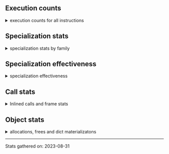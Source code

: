 ## Execution counts

<details>
<summary> execution counts for all instructions </summary>

|Name | Base Count | Head Count | Change | 
|---|---:|---:|---:|
| LOAD_METHOD_ADAPTIVE | 238,538,020 | 140,233,880 | -41.2% |
| STORE_SUBSCR_LIST_INT | 2,525,759,227 | 1,542,732,183 | -38.9% |
| LOAD_GLOBAL_BUILTIN | 523,632,982 | 425,326,477 | -18.8% |
| UNARY_NOT | 58,447,410 | 50,995,608 | -12.7% |
| PRECALL_BOUND_METHOD | 118,269,914 | 114,367,798 | -3.3% |
| LOAD_METHOD_CLASS | 834,715,250 | 808,352,952 | -3.2% |
| POP_JUMP_FORWARD_IF_NONE | 298,740,807 | 290,237,255 | -2.8% |
| POP_JUMP_FORWARD_IF_NOT_NONE | 431,236,235 | 419,728,091 | -2.7% |
| PRECALL_NO_KW_TYPE_1 | 1,540 | 1,580 | 2.6% |
| COPY | 1,078,669,585 | 1,056,406,780 | -2.1% |
| DICT_UPDATE | 52,483 | 51,517 | -1.8% |
| PRECALL_BUILTIN_CLASS | 3,793,688,036 | 3,733,016,351 | -1.6% |
| PRECALL_NO_KW_LEN | 1,859,904,440 | 1,830,822,415 | -1.6% |
| BINARY_OP_MULTIPLY_FLOAT | 3,237,204,895 | 3,185,593,600 | -1.6% |
| COPY_FREE_VARS | 253,230,811 | 249,308,300 | -1.5% |
| LOAD_GLOBAL_MODULE | 849 | 837 | -1.4% |
| LOAD_FAST | 27,973,950,836 | 27,634,511,116 | -1.2% |
| LOAD_CLASSDEREF | 2,835,496,177 | 2,802,690,663 | -1.2% |
| JUMP_FORWARD | 423,226,071 | 419,193,140 | -1.0% |
| RETURN_VALUE | 3,011,089,288 | 2,982,306,261 | -1.0% |
| DELETE_FAST | 628,590 | 623,760 | -0.8% |
| LOAD_METHOD_WITH_DICT | 2,890,551,132 | 2,868,372,101 | -0.8% |
| POP_TOP | 2,358,517,341 | 2,338,521,962 | -0.8% |
| RESUME | 4,988,751,779 | 4,956,013,594 | -0.7% |
| POP_JUMP_FORWARD_IF_TRUE | 1,467,405,132 | 1,457,000,962 | -0.7% |
| UNPACK_SEQUENCE_TUPLE | 814,181,383 | 810,216,098 | -0.5% |
| LOAD_DEREF | 844,308,546 | 840,284,752 | -0.5% |
| POP_JUMP_FORWARD_IF_FALSE | 8,437,026,064 | 8,398,046,543 | -0.5% |
| UNARY_INVERT | 11,368,151 | 11,416,351 | 0.4% |
| YIELD_VALUE | 1,507,496,267 | 1,502,163,370 | -0.4% |
| SWAP | 934,665,773 | 931,247,763 | -0.4% |
| BEFORE_WITH | 5,224,671 | 5,238,799 | 0.3% |
| STORE_FAST | 9,837,605,220 | 9,812,072,767 | -0.3% |
| EXTENDED_ARG | 309,242,550 | 308,252,860 | -0.3% |
| LOAD_ATTR_SLOT | 880,808,195 | 878,269,273 | -0.3% |
| PRECALL_NO_KW_STR_1 | 1,344,014,789 | 1,340,103,188 | -0.3% |
| STORE_SUBSCR_ADAPTIVE | 8,166,792,917 | 8,151,299,091 | -0.2% |
| DICT_MERGE | 16,256,911 | 16,230,689 | -0.2% |
| LOAD_CONST | 9,593,275,297 | 9,572,088,900 | -0.2% |
| PRECALL_NO_KW_METHOD_DESCRIPTOR_O | 483,164,182 | 481,981,956 | -0.2% |
| BINARY_SUBSCR_TUPLE_INT | 500,871,145 | 499,708,959 | -0.2% |
| JUMP_BACKWARD | 3,213,166,626 | 3,205,763,014 | -0.2% |
| BINARY_OP | 841,979,073 | 840,655,118 | -0.2% |
| BINARY_SUBSCR_LIST_INT | 2,226,219,020 | 2,222,549,709 | -0.2% |
| LOAD_FAST__LOAD_CONST | 302,186,263 | 301,630,227 | -0.2% |
| LOAD_METHOD_WITH_VALUES | 4,135,654,614 | 4,127,754,078 | -0.2% |
| CALL_FUNCTION_EX | 83,076,894 | 83,031,761 | -0.1% |
| PRECALL_NO_KW_TUPLE_1 | 7,293,683 | 7,298,675 | 0.1% |
| MAKE_CELL | 92,700,950 | 92,651,054 | -0.1% |
| PRECALL_NO_KW_BUILTIN_O | 48,532,473 | 48,563,311 | 0.1% |
| UNARY_POSITIVE | 228,078,854 | 228,200,677 | 0.1% |
| BUILD_CONST_KEY_MAP | 4,635,880 | 4,632,806 | -0.1% |
| UNPACK_SEQUENCE | 216,648 | 216,640 | -0.0% |
| UNARY_NEGATIVE | 121,275,060 | 121,275,060 | 0.0% |
| LIST_APPEND | 146,878,204 | 146,898,752 | 0.0% |
| PRECALL_NO_KW_METHOD_DESCRIPTOR_NOARGS | 124,351,837 | 124,394,175 | 0.0% |
| NOP | 1,497,221,762 | 1,497,262,653 | 0.0% |
| LOAD_ATTR | 1,072,012,340 | 1,072,049,106 | 0.0% |
| <248> | 8,430 | 8,433 | 0.0% |
| GET_AWAITABLE | 85,018,002 | 85,011,188 | -0.0% |
| BUILD_SET | 1,918,505 | 1,918,506 | 0.0% |
| STORE_DEREF | 65,771,794 | 65,761,437 | -0.0% |
| SET_UPDATE | 66,360 | 66,360 | 0.0% |
| BINARY_SUBSCR | 2,351,576,610 | 2,351,573,212 | -0.0% |
| DELETE_DEREF | 1,200 | 1,200 | 0.0% |
| LOAD_NAME | 1,560 | 1,560 | 0.0% |
| LOAD_FAST__LOAD_FAST | 302,375,795 | 302,363,233 | -0.0% |
| LOAD_GLOBAL_ADAPTIVE | 605,509,336 | 605,523,596 | 0.0% |
| <247> | 5,400 | 5,400 | 0.0% |
| CALL | 894,317,900 | 894,321,881 | 0.0% |
| COMPARE_OP_FLOAT_JUMP | 117,672,463 | 117,671,497 | -0.0% |
| BINARY_OP_ADD_FLOAT | 56,701,080 | 56,701,034 | -0.0% |
| COMPARE_OP_ADAPTIVE | 248,177,468 | 248,171,096 | -0.0% |
| <246> | 7,410 | 7,413 | 0.0% |
| <249> | 14,599,620 | 14,599,620 | 0.0% |
| BUILD_TUPLE | 692,897,623 | 692,889,807 | -0.0% |
| LOAD_METHOD | 126,609,582 | 126,611,017 | 0.0% |
| PRECALL_NO_KW_LIST_APPEND | 1,335,635,789 | 1,335,610,142 | -0.0% |
| BUILD_STRING | 59,069,281 | 59,066,533 | -0.0% |
| LOAD_CLOSURE | 138,652,553 | 138,652,137 | -0.0% |
| PRECALL_ADAPTIVE | 2,298,840 | 2,298,840 | 0.0% |
| IMPORT_FROM | 1,989,952 | 1,989,894 | -0.0% |
| PRECALL_PYFUNC | 52,285,662 | 52,305,949 | 0.0% |
| PRECALL_BUILTIN_FAST_WITH_KEYWORDS | 339,688,513 | 339,683,099 | -0.0% |
| STORE_ATTR | 53,543,221 | 53,544,183 | 0.0% |
| CHECK_EXC_MATCH | 16,583,846 | 16,577,232 | -0.0% |
| BUILD_MAP | 63,934,657 | 63,920,503 | -0.0% |
| PRECALL | 933,413,369 | 933,436,283 | 0.0% |
| STORE_GLOBAL | 6,152,700 | 6,152,700 | 0.0% |
| COMPARE_OP | 145,503,803 | 145,533,964 | 0.0% |
| PRECALL_NO_KW_BUILTIN_FAST | 121,020,796 | 121,010,089 | -0.0% |
| LIST_EXTEND | 54,349,379 | 54,325,482 | -0.0% |
| <185> | 68,781,904 | 68,808,866 | 0.0% |
| PREP_RERAISE_STAR | 1,590,653,889 | 1,590,661,541 | 0.0% |
| RERAISE | 8,497,597 | 8,497,221 | -0.0% |
| POP_JUMP_BACKWARD_IF_TRUE | 2,580 | 2,580 | 0.0% |
| <238> | 540 | 540 | 0.0% |
| <181> | 228,076,368 | 228,035,403 | -0.0% |
| LOAD_BUILD_CLASS | 1,320 | 1,320 | 0.0% |
| IMPORT_STAR | 111,080,947 | 111,060,902 | -0.0% |
| BINARY_OP_INPLACE_ADD_UNICODE | 178,900,544 | 178,900,709 | 0.0% |
| UNPACK_SEQUENCE_LIST | 345,761,230 | 345,740,239 | -0.0% |
| UNPACK_SEQUENCE_TWO_TUPLE | 239,596,412 | 239,601,350 | 0.0% |
| CALL_PY_WITH_DEFAULTS | 94,859,275 | 94,841,299 | -0.0% |
| PRINT_EXPR | 354,379,594 | 354,376,715 | -0.0% |
| GET_AITER | 6,000,000 | 6,000,000 | 0.0% |
| JUMP_BACKWARD_QUICK | 622,386,473 | 622,311,324 | -0.0% |
| GET_ITER | 594,147,939 | 594,031,564 | -0.0% |
| <184> | 340,343,779 | 340,387,308 | 0.0% |
| LOAD_CONST__LOAD_FAST | 198,913,762 | 198,930,960 | 0.0% |
| STORE_SUBSCR_DICT | 133,487,656 | 133,486,694 | -0.0% |
| PRECALL_NO_KW_METHOD_DESCRIPTOR_FAST | 56,936,976 | 56,935,136 | -0.0% |
| JUMP_BACKWARD_NO_INTERRUPT | 214,754,503 | 214,745,874 | -0.0% |
| IS_OP | 444,344,738 | 444,304,104 | -0.0% |
| BINARY_OP_ADD_UNICODE | 204,971,317 | 204,962,670 | -0.0% |
| STORE_NAME | 4,800 | 4,800 | 0.0% |
| FOR_ITER | 293,167,984 | 293,150,155 | -0.0% |
| STORE_ATTR_WITH_HINT | 22,406,419 | 22,405,429 | -0.0% |
| CALL_ADAPTIVE | 827,760,097 | 827,759,755 | -0.0% |
| JUMP_IF_TRUE_OR_POP | 422,603,281 | 422,579,630 | -0.0% |
| PUSH_EXC_INFO | 17,051,299 | 17,044,839 | -0.0% |
| EXTENDED_ARG_QUICK | 5,924,440 | 5,924,440 | 0.0% |
| STORE_ATTR_ADAPTIVE | 171,187,629 | 171,233,071 | 0.0% |
| BINARY_OP_SUBTRACT_INT | 67,070,444 | 67,097,406 | 0.0% |
| PUSH_NULL | 786,741,613 | 786,692,651 | -0.0% |
| UNPACK_EX | 286,200 | 286,200 | 0.0% |
| LOAD_METHOD_MODULE | 1,063,039,715 | 1,062,933,829 | -0.0% |
| MAKE_FUNCTION | 90,215,008 | 90,214,972 | -0.0% |
| STORE_FAST__STORE_FAST | 76,388,397 | 76,377,099 | -0.0% |
| STORE_FAST__LOAD_FAST | 785,538,260 | 785,532,000 | -0.0% |
| CALL_PY_EXACT_ARGS | 391,141,640 | 391,145,497 | 0.0% |
| BINARY_OP_MULTIPLY_INT | 111,932,851 | 111,941,195 | 0.0% |
| CONTAINS_OP | 1,982,984,859 | 1,983,012,969 | 0.0% |
| BINARY_OP_SUBTRACT_FLOAT | 376,335,815 | 376,305,918 | -0.0% |
| LIST_TO_TUPLE | 22,351,920 | 22,351,800 | -0.0% |
| POP_EXCEPT | 17,051,296 | 17,044,836 | -0.0% |
| PRECALL_METHOD_DESCRIPTOR_FAST_WITH_KEYWORDS | 1,345,162,685 | 1,345,022,501 | -0.0% |
| GET_YIELD_FROM_ITER | 15,170,584 | 15,170,580 | -0.0% |
| <182> | 87,707,957 | 87,704,621 | -0.0% |
| <183> | 233,400,593 | 233,380,564 | -0.0% |
| RAISE_VARARGS | 2,897,443 | 2,897,245 | -0.0% |
| MAP_ADD | 41,400,840 | 41,400,840 | 0.0% |
| IMPORT_NAME | 1,671,532 | 1,671,474 | -0.0% |
| LOAD_ATTR_WITH_HINT | 188,463,558 | 188,460,022 | -0.0% |
| STORE_ATTR_INSTANCE_VALUE | 336,009,421 | 335,992,470 | -0.0% |
| FORMAT_VALUE | 37,656,713 | 37,642,183 | -0.0% |
| <245> | 300 | 300 | 0.0% |
| BINARY_OP_ADD_INT | 194,315,643 | 194,308,829 | -0.0% |
| <242> | 14,576,040 | 14,576,040 | 0.0% |
| JUMP_IF_FALSE_OR_POP | 1,239,465,689 | 1,239,569,306 | 0.0% |
| <240> | 14,583,120 | 14,583,120 | 0.0% |
| WITH_EXCEPT_START | 138,123 | 138,125 | 0.0% |
| LOAD_METHOD_NO_DICT | 54,053,722 | 54,053,434 | -0.0% |
| COMPARE_OP_INT_JUMP | 270,370,716 | 270,375,814 | 0.0% |
| SEND | 112,733,543 | 112,730,656 | -0.0% |
| KW_NAMES | 172,958,690 | 172,945,011 | -0.0% |
| DELETE_ATTR | 8,524,356 | 8,524,248 | -0.0% |
| SET_ADD | 3,234,120 | 3,234,120 | 0.0% |
| POP_JUMP_BACKWARD_IF_NOT_NONE | 154,070,922 | 154,034,541 | -0.0% |
| BINARY_OP_ADAPTIVE | 1,210,064,103 | 1,210,025,576 | -0.0% |
| <250> | 9,990 | 9,993 | 0.0% |
| BUILD_LIST | 301,065,320 | 301,062,100 | -0.0% |
| RETURN_GENERATOR | 238,832,439 | 238,824,705 | -0.0% |
| BEFORE_ASYNC_WITH | 8,160 | 8,160 | 0.0% |
| GET_ANEXT | 100,136,760 | 100,136,760 | 0.0% |
| <239> | 240 | 240 | 0.0% |
| LOAD_ATTR_INSTANCE_VALUE | 117,349,493 | 117,345,605 | -0.0% |
| COMPARE_OP_STR_JUMP | 68,048,024 | 68,048,020 | -0.0% |
| STORE_SUBSCR | 316,199,458 | 316,199,506 | 0.0% |
| LOAD_ATTR_MODULE | 2,220 | 2,220 | 0.0% |
| LOAD_GLOBAL | 7,376,822 | 7,377,568 | 0.0% |
| DELETE_SUBSCR | 127,971,680 | 127,970,609 | -0.0% |
| BUILD_SLICE | 158,212,607 | 158,211,587 | -0.0% |
| BINARY_SUBSCR_GETITEM | 266,393,110 | 266,389,950 | -0.0% |
| UNPACK_SEQUENCE_ADAPTIVE | 83,769,064 | 83,748,047 | -0.0% |
| BINARY_SUBSCR_DICT | 67,241,055 | 67,240,937 | -0.0% |
| LOAD_ATTR_ADAPTIVE | 146,430,060 | 146,425,089 | -0.0% |
| END_ASYNC_FOR | 6,000,000 | 6,000,000 | 0.0% |
| RESUME_QUICK | 693,488,184 | 693,472,908 | -0.0% |
| STORE_ATTR_SLOT | 103,739,140 | 103,738,812 | -0.0% |
| ASYNC_GEN_WRAP | 2,580 | 2,580 | 0.0% |


</details>

## Specialization stats

<details>
<summary> specialization stats by family </summary>

### BINARY_OP_ADD_UNICODE

<details>
<summary> specialization stats for BINARY_OP_ADD_UNICODE family </summary>

|Kind | Base Count | Base Ratio | Head Count | Head Ratio | 
|---|---|---|---|---|
| specialization.deferred |    204573674 | 4.6% |    204565074 | 4.7% |
| specialization.deopt |      1599014 | 0.0% |      1599013 | 0.0% |
|          hit |   4114913990 | 93.4% |   4063403074 | 93.3% |
|         miss |     84780024 | 1.9% |     84779962 | 1.9% |

#### Specialization attempts

| | Base Count | Base Ratio | Head Count | Head Ratio | 
|---|---:|---:|---:|---:|
| Success | 1,613,086 | 80.8% | 1,613,046 | 80.8% |
| Failure | 383,571 | 19.2% | 383,563 | 19.2% |

|Failure kind | Base Count | Base Ratio | Head Count | Head Ratio | 
|---|---:|---:|---:|---:|
| kind 15 | 135,740 | 35.4% | 135,740 | 35.4% |
| other | 125,980 | 32.8% | 125,980 | 32.8% |
| kind 18 | 75,020 | 19.6% | 75,020 | 19.6% |
| kind 11 | 16,816 | 4.4% | 16,814 | 4.4% |
| kind 10 | 10,783 | 2.8% | 10,789 | 2.8% |
| kind 17 | 7,220 | 1.9% | 7,220 | 1.9% |
| kind 16 | 6,039 | 1.6% | 6,018 | 1.6% |
| kind 13 | 4,593 | 1.2% | 4,602 | 1.2% |
| kind 12 | 980 | 0.3% | 980 | 0.3% |
| kind 9 | 320 | 0.1% | 320 | 0.1% |
| kind 14 | 80 | 0.0% | 80 | 0.0% |


</details>

### BINARY_SUBSCR

<details>
<summary> specialization stats for BINARY_SUBSCR family </summary>

|Kind | Base Count | Base Ratio | Head Count | Head Ratio | 
|---|---|---|---|---|
| specialization.deferred |   2350982773 | 56.1% |   2350979393 | 56.1% |
| specialization.deopt |        65122 | 0.0% |        65092 | 0.0% |
|          hit |   1834635574 | 43.8% |   1832014589 | 43.8% |
|         miss |      3452712 | 0.1% |      3451119 | 0.1% |

#### Specialization attempts

| | Base Count | Base Ratio | Head Count | Head Ratio | 
|---|---:|---:|---:|---:|
| Success | 67,177 | 10.2% | 67,130 | 10.2% |
| Failure | 591,782 | 89.8% | 591,781 | 89.8% |

|Failure kind | Base Count | Base Ratio | Head Count | Head Ratio | 
|---|---:|---:|---:|---:|
| kind 13 | 305,140 | 51.6% | 305,140 | 51.6% |
| array int | 112,980 | 19.1% | 112,980 | 19.1% |
| other | 77,502 | 13.1% | 77,500 | 13.1% |
| out of range | 40,461 | 6.8% | 40,462 | 6.8% |
| buffer int | 25,739 | 4.3% | 25,739 | 4.3% |
| list slice | 25,520 | 4.3% | 25,520 | 4.3% |
| sequence int | 2,920 | 0.5% | 2,920 | 0.5% |
| code complex parameters | 1,420 | 0.2% | 1,420 | 0.2% |
| buffer slice | 40 | 0.0% | 40 | 0.0% |
| tuple slice | 40 | 0.0% | 40 | 0.0% |
| string slice | 20 | 0.0% | 20 | 0.0% |


</details>

### COMPARE_OP_ADAPTIVE

<details>
<summary> specialization stats for COMPARE_OP_ADAPTIVE family </summary>

|Kind | Base Count | Base Ratio | Head Count | Head Ratio | 
|---|---|---|---|---|


</details>

### COMPARE_OP_FLOAT_JUMP

<details>
<summary> specialization stats for COMPARE_OP_FLOAT_JUMP family </summary>

|Kind | Base Count | Base Ratio | Head Count | Head Ratio | 
|---|---|---|---|---|


</details>

### STORE_SUBSCR

<details>
<summary> specialization stats for STORE_SUBSCR family </summary>

|Kind | Base Count | Base Ratio | Head Count | Head Ratio | 
|---|---|---|---|---|
| specialization.deferred |    316113946 | 38.7% |    316114000 | 38.7% |
| specialization.deopt |           40 | 0.0% |           40 | 0.0% |
|          hit |    501097805 | 61.3% |    500558967 | 61.3% |
|         miss |         2220 | 0.0% |         2220 | 0.0% |

#### Specialization attempts

| | Base Count | Base Ratio | Head Count | Head Ratio | 
|---|---:|---:|---:|---:|
| Success | 1,749 | 2.0% | 1,749 | 2.0% |
| Failure | 83,803 | 98.0% | 83,797 | 98.0% |

|Failure kind | Base Count | Base Ratio | Head Count | Head Ratio | 
|---|---:|---:|---:|---:|
| array int | 45,640 | 54.5% | 45,640 | 54.5% |
| dict subclass no override | 17,961 | 21.4% | 17,960 | 21.4% |
| py simple | 13,822 | 16.5% | 13,817 | 16.5% |
| bytearray int | 5,200 | 6.2% | 5,200 | 6.2% |
| out of range | 1,020 | 1.2% | 1,020 | 1.2% |
| other | 120 | 0.1% | 120 | 0.1% |
| list slice | 40 | 0.0% | 40 | 0.0% |


</details>

### UNPACK_SEQUENCE

<details>
<summary> specialization stats for UNPACK_SEQUENCE family </summary>

|Kind | Base Count | Base Ratio | Head Count | Head Ratio | 
|---|---|---|---|---|
| specialization.deferred |       213980 | 0.0% |       213970 | 0.0% |
| specialization.deopt |        48080 | 0.0% |        48080 | 0.0% |
|          hit |   1365132638 | 99.8% |   1168536253 | 99.8% |
|         miss |      2547700 | 0.2% |      2547700 | 0.2% |

#### Specialization attempts

| | Base Count | Base Ratio | Head Count | Head Ratio | 
|---|---:|---:|---:|---:|
| Success | 50,288 | 99.1% | 50,290 | 99.1% |
| Failure | 460 | 0.9% | 460 | 0.9% |

|Failure kind | Base Count | Base Ratio | Head Count | Head Ratio | 
|---|---:|---:|---:|---:|
| iterator | 200 | 43.5% | 200 | 43.5% |
| sequence | 180 | 39.1% | 180 | 39.1% |
| other | 80 | 17.4% | 80 | 17.4% |


</details>

### FOR_ITER

<details>
<summary> specialization stats for FOR_ITER family </summary>

|Kind | Base Count | Base Ratio | Head Count | Head Ratio | 
|---|---|---|---|---|
| specialization.deferred |    293070125 | 11.6% |    293052445 | 11.6% |
| specialization.deopt |      2480417 | 0.1% |      2480414 | 0.1% |
|          hit |   2103985250 | 83.2% |   2102883130 | 83.2% |
|         miss |    131462910 | 5.2% |    131462734 | 5.2% |

#### Specialization attempts

| | Base Count | Base Ratio | Head Count | Head Ratio | 
|---|---:|---:|---:|---:|
| Success | 2,481,495 | 96.2% | 2,481,473 | 96.3% |
| Failure | 96,781 | 3.8% | 96,651 | 3.7% |

|Failure kind | Base Count | Base Ratio | Head Count | Head Ratio | 
|---|---:|---:|---:|---:|
| enumerate | 23,020 | 23.8% | 23,020 | 23.8% |
| dict items | 20,434 | 21.1% | 20,434 | 21.1% |
| seq iter | 15,120 | 15.6% | 15,120 | 15.6% |
| set | 13,323 | 13.8% | 13,199 | 13.7% |
| other | 7,660 | 7.9% | 7,660 | 7.9% |
| dict values | 3,820 | 3.9% | 3,820 | 4.0% |
| reversed list | 3,644 | 3.8% | 3,640 | 3.8% |
| zip | 3,400 | 3.5% | 3,400 | 3.5% |
| ascii string | 2,680 | 2.8% | 2,680 | 2.8% |
| dict keys | 2,060 | 2.1% | 2,060 | 2.1% |
| itertools | 820 | 0.8% | 820 | 0.8% |
| map | 600 | 0.6% | 600 | 0.6% |
| callable | 120 | 0.1% | 120 | 0.1% |
| bytes | 80 | 0.1% | 78 | 0.1% |


</details>

### STORE_ATTR

<details>
<summary> specialization stats for STORE_ATTR family </summary>

|Kind | Base Count | Base Ratio | Head Count | Head Ratio | 
|---|---|---|---|---|
| specialization.deferred |     53482091 | 2.7% |     53482809 | 2.7% |
| specialization.deopt |      3602265 | 0.2% |      3491310 | 0.2% |
|          hit |   1760873408 | 87.8% |   1740288100 | 87.9% |
|         miss |    190935279 | 9.5% |    185052115 | 9.4% |

#### Specialization attempts

| | Base Count | Base Ratio | Head Count | Head Ratio | 
|---|---:|---:|---:|---:|
| Success | 3,624,654 | 98.9% | 3,513,942 | 98.9% |
| Failure | 38,741 | 1.1% | 38,742 | 1.1% |

|Failure kind | Base Count | Base Ratio | Head Count | Head Ratio | 
|---|---:|---:|---:|---:|
| class attr simple | 17,280 | 44.6% | 17,280 | 44.6% |
| not in dict | 10,940 | 28.2% | 10,940 | 28.2% |
| overriding descriptor | 5,020 | 13.0% | 5,020 | 13.0% |
| property | 1,220 | 3.1% | 1,220 | 3.1% |
| not in keys | 960 | 2.5% | 960 | 2.5% |
| non object slot | 920 | 2.4% | 920 | 2.4% |
| overridden | 860 | 2.2% | 860 | 2.2% |
| no dict | 860 | 2.2% | 860 | 2.2% |
| not managed dict | 381 | 1.0% | 382 | 1.0% |
| method | 300 | 0.8% | 300 | 0.8% |


</details>

### LOAD_ATTR

<details>
<summary> specialization stats for LOAD_ATTR family </summary>

|Kind | Base Count | Base Ratio | Head Count | Head Ratio | 
|---|---|---|---|---|
| specialization.deferred |   1070484617 | 10.2% |   1070521508 | 10.3% |
| specialization.deopt |     10551354 | 0.1% |      9839275 | 0.1% |
|          hit |   8842272833 | 84.4% |   8790151970 | 84.7% |
|         miss |    559380226 | 5.3% |    521633764 | 5.0% |

#### Specialization attempts

| | Base Count | Base Ratio | Head Count | Head Ratio | 
|---|---:|---:|---:|---:|
| Success | 10,622,712 | 87.9% | 9,910,416 | 87.2% |
| Failure | 1,456,365 | 12.1% | 1,456,457 | 12.8% |

|Failure kind | Base Count | Base Ratio | Head Count | Head Ratio | 
|---|---:|---:|---:|---:|
| has managed dict | 1,154,620 | 79.3% | 1,154,659 | 79.3% |
| metaclass attribute | 101,994 | 7.0% | 101,995 | 7.0% |
| method | 60,703 | 4.2% | 60,692 | 4.2% |
| not managed dict | 59,434 | 4.1% | 59,470 | 4.1% |
| shadowed | 40,578 | 2.8% | 40,589 | 2.8% |
| non object slot | 7,719 | 0.5% | 7,724 | 0.5% |
| class method obj | 7,260 | 0.5% | 7,260 | 0.5% |
| class attr descriptor | 6,280 | 0.4% | 6,280 | 0.4% |
| overridden | 5,220 | 0.4% | 5,220 | 0.4% |
| non overriding descriptor | 4,476 | 0.3% | 4,484 | 0.3% |
| mutable class | 2,864 | 0.2% | 2,860 | 0.2% |
| not in keys | 1,740 | 0.1% | 1,740 | 0.1% |
| class attr simple | 1,677 | 0.1% | 1,684 | 0.1% |
| module attr not found | 1,340 | 0.1% | 1,340 | 0.1% |
| builtin class method | 440 | 0.0% | 440 | 0.0% |
| property | 20 | 0.0% | 20 | 0.0% |


</details>

### COMPARE_OP

<details>
<summary> specialization stats for COMPARE_OP family </summary>

|Kind | Base Count | Base Ratio | Head Count | Head Ratio | 
|---|---|---|---|---|
| specialization.deferred |    145385925 | 4.3% |    145416780 | 4.3% |
| specialization.deopt |        26457 | 0.0% |        26192 | 0.0% |
|          hit |   3207827801 | 95.6% |   3202496458 | 95.6% |
|         miss |      1403302 | 0.0% |      1389355 | 0.0% |

#### Specialization attempts

| | Base Count | Base Ratio | Head Count | Head Ratio | 
|---|---:|---:|---:|---:|
| Success | 30,467 | 21.1% | 30,122 | 21.0% |
| Failure | 113,868 | 78.9% | 113,254 | 79.0% |

|Failure kind | Base Count | Base Ratio | Head Count | Head Ratio | 
|---|---:|---:|---:|---:|
| big int | 51,563 | 45.3% | 50,981 | 45.0% |
| different types | 23,812 | 20.9% | 23,801 | 21.0% |
| baseobject | 13,271 | 11.7% | 13,278 | 11.7% |
| float long | 9,284 | 8.2% | 9,282 | 8.2% |
| set | 6,620 | 5.8% | 6,620 | 5.8% |
| other | 3,000 | 2.6% | 3,000 | 2.6% |
| bool | 2,358 | 2.1% | 2,352 | 2.1% |
| tuple | 1,680 | 1.5% | 1,680 | 1.5% |
| list | 1,020 | 0.9% | 1,020 | 0.9% |
| bytes | 800 | 0.7% | 800 | 0.7% |
| long float | 320 | 0.3% | 300 | 0.3% |
| string | 140 | 0.1% | 140 | 0.1% |


</details>

### LOAD_GLOBAL

<details>
<summary> specialization stats for LOAD_GLOBAL family </summary>

|Kind | Base Count | Base Ratio | Head Count | Head Ratio | 
|---|---|---|---|---|
| specialization.deferred |      7322617 | 0.1% |      7322350 | 0.1% |
| specialization.deopt |          462 | 0.0% |          431 | 0.0% |
|          hit |   7026179264 | 99.9% |   6996100720 | 99.9% |
|         miss |        26482 | 0.0% |        25459 | 0.0% |

#### Specialization attempts

| | Base Count | Base Ratio | Head Count | Head Ratio | 
|---|---:|---:|---:|---:|
| Success | 54,667 | 100.0% | 55,649 | 100.0% |
| Failure | 0 | 0.0% | 0 | 0.0% |

|Failure kind | Base Count | Base Ratio | Head Count | Head Ratio | 
|---|---:|---:|---:|---:|


</details>

### BINARY_OP

<details>
<summary> specialization stats for BINARY_OP family </summary>

|Kind | Base Count | Base Ratio | Head Count | Head Ratio | 
|---|---|---|---|---|
| specialization.deferred |    840864255 | 15.6% |    839540705 | 15.6% |
| specialization.deopt |       712840 | 0.0% |       712840 | 0.0% |
|          hit |   4518945195 | 83.7% |   4514119181 | 83.7% |
|         miss |     37782997 | 0.7% |     37782963 | 0.7% |

#### Specialization attempts

| | Base Count | Base Ratio | Head Count | Head Ratio | 
|---|---:|---:|---:|---:|
| Success | 716,919 | 39.2% | 716,849 | 39.2% |
| Failure | 1,110,739 | 60.8% | 1,110,404 | 60.8% |

|Failure kind | Base Count | Base Ratio | Head Count | Head Ratio | 
|---|---:|---:|---:|---:|
| subtract different types | 579,020 | 52.1% | 579,020 | 52.1% |
| multiply different types | 171,564 | 15.4% | 171,552 | 15.4% |
| add different types | 151,880 | 13.7% | 151,880 | 13.7% |
| floor divide | 32,920 | 3.0% | 32,760 | 3.0% |
| and int | 32,219 | 2.9% | 32,120 | 2.9% |
| remainder | 32,025 | 2.9% | 32,025 | 2.9% |
| add other | 27,100 | 2.4% | 27,100 | 2.4% |
| lshift | 18,760 | 1.7% | 18,760 | 1.7% |
| rshift | 16,638 | 1.5% | 16,633 | 1.5% |
| true divide different types | 14,860 | 1.3% | 14,863 | 1.3% |
| xor | 10,500 | 0.9% | 10,420 | 0.9% |
| true divide float | 6,780 | 0.6% | 6,779 | 0.6% |
| subtract other | 5,520 | 0.5% | 5,520 | 0.5% |
| or | 4,065 | 0.4% | 4,090 | 0.4% |
| power | 3,704 | 0.3% | 3,701 | 0.3% |
| true divide other | 1,204 | 0.1% | 1,201 | 0.1% |
| multiply other | 1,060 | 0.1% | 1,060 | 0.1% |
| and other | 860 | 0.1% | 860 | 0.1% |
| and different types | 60 | 0.0% | 60 | 0.0% |


</details>

### SEND

<details>
<summary> specialization stats for SEND family </summary>

|Kind | Base Count | Base Ratio | Head Count | Head Ratio | 
|---|---|---|---|---|
| specialization.deferred |    112704054 | 27.2% |    112701169 | 27.2% |
|          hit |    302375615 | 72.8% |    302363053 | 72.8% |
|         miss |          180 | 0.0% |          180 | 0.0% |

#### Specialization attempts

| | Base Count | Base Ratio | Head Count | Head Ratio | 
|---|---:|---:|---:|---:|
| Success | 606 | 2.1% | 603 | 2.0% |
| Failure | 28,883 | 97.9% | 28,884 | 98.0% |

|Failure kind | Base Count | Base Ratio | Head Count | Head Ratio | 
|---|---:|---:|---:|---:|
| async generator send | 24,440 | 84.6% | 24,440 | 84.6% |
| other | 4,363 | 15.1% | 4,364 | 15.1% |
| dict keys | 40 | 0.1% | 40 | 0.1% |
| list | 40 | 0.1% | 40 | 0.1% |


</details>

### JUMP_BACKWARD

<details>
<summary> specialization stats for JUMP_BACKWARD family </summary>

|Kind | Base Count | Base Ratio | Head Count | Head Ratio | 
|---|---|---|---|---|


</details>

### PRECALL_NO_KW_TYPE_1

<details>
<summary> specialization stats for PRECALL_NO_KW_TYPE_1 family </summary>

|Kind | Base Count | Base Ratio | Head Count | Head Ratio | 
|---|---|---|---|---|
|          hit |    120568754 | 100.0% |    116666638 | 100.0% |

#### Specialization attempts

| | Base Count | Base Ratio | Head Count | Head Ratio | 
|---|---:|---:|---:|---:|
| Success | 1,540 | 100.0% | 1,580 | 100.0% |
| Failure | 0 | 0.0% | 0 | 0.0% |

|Failure kind | Base Count | Base Ratio | Head Count | Head Ratio | 
|---|---:|---:|---:|---:|


</details>

### CALL

<details>
<summary> specialization stats for CALL family </summary>

|Kind | Base Count | Base Ratio | Head Count | Head Ratio | 
|---|---|---|---|---|
| specialization.deferred |    893876723 | 10.1% |    893880146 | 10.1% |
| specialization.deopt |      2800467 | 0.0% |      2750822 | 0.0% |
|          hit |   7809167019 | 88.2% |   7775037705 | 88.2% |
|         miss |    148548554 | 1.7% |    145916135 | 1.7% |

#### Specialization attempts

| | Base Count | Base Ratio | Head Count | Head Ratio | 
|---|---:|---:|---:|---:|
| Success | 2,847,600 | 87.8% | 2,798,533 | 87.7% |
| Failure | 394,044 | 12.2% | 394,024 | 12.3% |

|Failure kind | Base Count | Base Ratio | Head Count | Head Ratio | 
|---|---:|---:|---:|---:|
| meth descr method fastcall keywords | 66,301 | 16.8% | 66,333 | 16.8% |
| kwnames | 56,133 | 14.2% | 56,140 | 14.2% |
| code complex parameters | 54,183 | 13.8% | 54,190 | 13.8% |
| no dict | 51,380 | 13.0% | 51,380 | 13.0% |
| class no vectorcall | 29,450 | 7.5% | 29,440 | 7.5% |
| cfunc varargs keywords | 24,891 | 6.3% | 24,879 | 6.3% |
| cfunc noargs | 22,568 | 5.7% | 22,492 | 5.7% |
| meth descr varargs | 22,428 | 5.7% | 22,438 | 5.7% |
| other | 11,452 | 2.9% | 11,458 | 2.9% |
| init not python | 10,420 | 2.6% | 10,420 | 2.6% |
| class mutable | 8,734 | 2.2% | 8,742 | 2.2% |
| init not simple | 8,420 | 2.1% | 8,420 | 2.1% |
| meth descr varargs keywords | 7,327 | 1.9% | 7,329 | 1.9% |
| wrong number arguments | 4,460 | 1.1% | 4,460 | 1.1% |
| cmethod | 3,600 | 0.9% | 3,600 | 0.9% |
| bound method | 3,362 | 0.9% | 3,366 | 0.9% |
| cfunc varargs | 3,087 | 0.8% | 3,091 | 0.8% |
| method wrapper | 2,480 | 0.6% | 2,480 | 0.6% |
| operator wrapper | 2,368 | 0.6% | 2,366 | 0.6% |
| str | 1,000 | 0.3% | 1,000 | 0.3% |


</details>


</details>

## Specialization effectiveness

<details>
<summary> specialization effectiveness </summary>

|Instructions | Base Count | Base Ratio | Head Count | Head Ratio | 
|---|---:|---:|---:|---:|
| Basic | 93,036,286,071 | 62.0% | 92,414,266,477 | 62.4% |
| Not specialized | 10,746,855,156 | 7.2% | 10,694,533,718 | 7.2% |
| Specialized | 46,246,678,473 | 30.8% | 44,876,691,509 | 30.3% |


</details>

## Call stats

<details>
<summary> Inlined calls and frame stats </summary>

| | Base Count | Base Ratio | Head Count | Head Ratio | 
|---|---:|---:|---:|---:|
| Frames pushed | 4,383,317,112 | 83.5% | 4,350,620,150 | 83.4% |
| Calls to Python functions inlined | 4,029,931,302 | 76.8% | 3,997,222,933 | 76.6% |
| Calls to PyEval_EvalDefault | 1,218,635,929 | 23.2% | 1,218,597,244 | 23.4% |
| Calls via PyEval_EvalFrame (total) | 1,218,635,929 | 23.2% | 1,218,597,244 | 23.4% |
| Calls via PyEval_EvalFrame (vector) | 678,905,395 | 12.9% | 678,877,239 | 13.0% |
| Calls via PyEval_EvalFrame (function vectorcall) | 678,900,295 | 12.9% | 678,872,139 | 13.0% |
| Calls via PyEval_EvalFrame (generator) | 539,730,534 | 10.3% | 539,720,005 | 10.3% |
| Calls via PyEval_EvalFrame (slot) | 191,555,462 | 3.6% | 191,532,805 | 3.7% |
| Calls via PyEval_EvalFrame (api) | 115,815,474 | 2.2% | 115,827,378 | 2.2% |
| Calls via PyEval_EvalFrame (method) | 94,997,013 | 1.8% | 94,979,238 | 1.8% |
| Frame objects created | 59,310,320 | 1.1% | 59,291,081 | 1.1% |
| Calls via PyEval_EvalFrame (function ex) | 13,972,743 | 0.3% | 13,951,673 | 0.3% |
| Calls via PyEval_EvalFrame (legacy) | 3,780 | 0.0% | 3,780 | 0.0% |
| Calls via PyEval_EvalFrame (build class) | 1,320 | 0.0% | 1,320 | 0.0% |


</details>

## Object stats

<details>
<summary> allocations, frees and dict materializatons </summary>

| | Base Count | Base Ratio | Head Count | Head Ratio | 
|---|---:|---:|---:|---:|
| Allocations from freelist | 4,171,899,926 | 35.4% | 4,171,583,134 | 35.4% |
| Frees to freelist | 4,176,046,514 |  | 4,171,718,133 |  |
| Allocations | 7,619,853,758 | 64.6% | 7,615,753,603 | 64.6% |
| Allocations to 512 bytes | 7,538,117,092 | 63.9% | 7,534,020,528 | 63.9% |
| Allocations to 4 kbytes | 66,552,238 | 0.6% | 66,549,925 | 0.6% |
| Allocations over 4 kbytes | 15,184,428 | 0.1% | 15,183,150 | 0.1% |
| Frees | 7,862,457,801 |  | 7,755,259,812 |  |
| New values | 57,543,685 |  | 57,541,697 |  |
| Interpreter increfs | 56,665,474,141 | 76.6% | 56,220,409,583 | 76.5% |
| Interpreter decrefs | 65,727,799,160 | 77.2% | 65,254,941,362 | 77.3% |
| Increfs | 17,283,638,088 | 23.4% | 17,239,518,905 | 23.5% |
| Decrefs | 19,381,388,223 | 22.8% | 19,205,621,231 | 22.7% |
| Materialize dict (on request) | 3,685,804 | 6.4% | 3,685,800 | 6.4% |
| Materialize dict (new key) | 58,140 | 0.1% | 58,140 | 0.1% |
| Materialize dict (too big) | 0 | 0.0% | 0 | 0.0% |
| Materialize dict (str subclass) | 0 | 0.0% | 0 | 0.0% |
| Method cache hits | 1,914,054,744 |  | 1,872,432,259 |  |
| Method cache misses | 69,081,027 |  | 67,150,468 |  |
| Method cache collisions | 73,164,993 |  | 70,984,544 |  |
| Method cache dunder hits | 2,212,030,176 |  | 2,212,274,312 |  |
| Method cache dunder misses | 4,125,597 |  | 3,874,272 |  |


</details>

---
Stats gathered on: 2023-08-31
